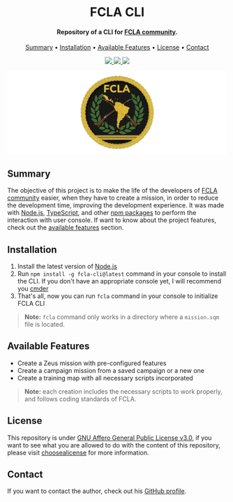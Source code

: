 <h1 align="center">
    FCLA CLI
</h1>

<h4 align="center">
    Repository of a CLI for <a href="https://arma3clanfcla.wixsite.com/fcla" target="_blank">FCLA community<a>.
</h4>

<p align="center">
    <a href="#----summary">Summary</a> •
    <a href="#----installation">Installation</a> •
    <a href="#----available-features">Available Features</a> •
    <a href="#----license">License</a> •
    <a href="#----contact">Contact</a>
</p>

<p align="center">
    <a href="https://www.npmjs.com/package/fcla-cli">
        <img src="https://badgen.net/static/npm/v1.0.0/blue">
    </a>
    <a href="./LICENSE">
        <img src="https://badgen.net/static/license/AGPLv3/blue">
    </a>
    <a href="./README.es-419.md">
        <img src="https://badgen.net/static/lang/spanish/purple">
    </a>
</p>

<p align="center">
    <img src="./.github/fcla-logo.png" width="625">
</p>

<h2>
    Summary
</h2>
<p>
    The objective of this project is to make the life of the developers of <a href="https://arma3clanfcla.wixsite.com/fcla" target="_blank">FCLA community<a> easier, when they have to create a mission, in order to reduce the development time, improving the development experience. It was made with <a href="https://nodejs.org/" target="_blank">Node.js<a>, <a href="https://www.typescriptlang.org/" target="_blank">TypeScript<a>, and other <a href="./package.json" target="_blank">npm packages<a> to perform the interaction with user console. If want to know about the project features, check out the <a href="#----available-features">available features</a> section.
</p>

<h2>
    Installation
</h2>
<ol>
    <li>Install the latest version of <a href="https://nodejs.org/" target="_blank">Node.js<a></li>
    <li>Run <code>npm install -g fcla-cli@latest</code> command in your console to install the CLI. If you don't have an appropriate console yet, I will recommend you <a href="https://cmder.app/" target="_blank">cmder<a></li>
    <li>That's all, now you can run <code>fcla</code> command in your console to initialize FCLA CLI</li>
</ol>

> **Note:** `fcla` command only works in a directory where a `mission.sqm` file is located.

<h2>
    Available Features
</h2>
<ul>
    <li>Create a Zeus mission with pre-configured features</li>
    <li>Create a campaign mission from a saved campaign or a new one</li>
    <li>Create a training map with all necessary scripts incorporated</li>
</ul>

> **Note:** each creation includes the necessary scripts to work properly, and follows coding standards of FCLA.

<h2>
    License
</h2>
<p>
    This repository is under <a href="./LICENSE" target="_blank">GNU Affero General Public License v3.0</a>, if you want to see what you are allowed to do with the content of this repository, please visit <a href="https://choosealicense.com/licenses/" target="_blank">choosealicense</a> for more information.
</p>

<h2>
    Contact
</h1>
<p>
    If you want to contact the author, check out his <a href="https://github.com/hozlucas28" target="_blank">GitHub profile</a>.
</p>
